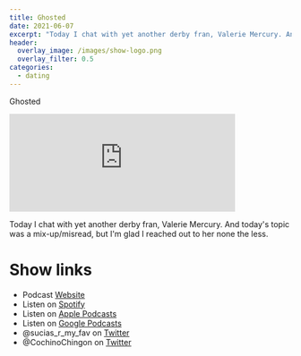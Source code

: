 ```yaml
---
title: Ghosted
date: 2021-06-07
excerpt: "Today I chat with yet another derby fran, Valerie Mercury. And today's topic was a mix-up/misread, but I'm glad I reached out to her none the less"
header:
  overlay_image: /images/show-logo.png
  overlay_filter: 0.5
categories:
  - dating
---
```


Ghosted

<iframe src="https://open.spotify.com/embed-podcast/episode/4aYSMmio3gS3qPiAKeYAZa" width="80%" height="175" frameborder="0" allowtransparency="true" allow="encrypted-media"></iframe>

Today I chat with yet another derby fran, Valerie Mercury. And today's topic was a mix-up/misread, but I'm glad I reached out to her none the less.

# Show links

* <i class='fas fa-link'></i>Podcast [Website](https://sucias.xyz)
* <i class='fab fa-spotify'></i>Listen on [Spotify](https://open.spotify.com/show/3XjoipCU3QzeIaQAAQpBdW)
* <i class='fas fa-podcast'></i>Listen on [Apple Podcasts](https://podcasts.apple.com/us/podcast/sucias-are-my-favorite/id1548173787)
* <i class='fab fa-google-play'></i>Listen on [Google Podcasts](https://podcasts.google.com/feed/aHR0cHM6Ly9hbmNob3IuZm0vcy80MjI0YzYzYy9wb2RjYXN0L3Jzcw==)
* <i class='fab fa-twitter'></i>@sucias_r_my_fav on [Twitter](https://twitter.com/sucias_r_my_fav)
* <i class='fab fa-twitter'></i>@CochinoChingon on [Twitter](https://twitter.com/cochinochingon)
